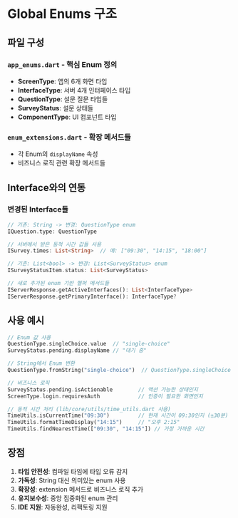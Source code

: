 # Global Enums 구조

## 파일 구성

### `app_enums.dart` - 핵심 Enum 정의
- **ScreenType**: 앱의 6개 화면 타입
- **InterfaceType**: 서버 4개 인터페이스 타입  
- **QuestionType**: 설문 질문 타입들
- **SurveyStatus**: 설문 상태들
- **ComponentType**: UI 컴포넌트 타입

### `enum_extensions.dart` - 확장 메서드들
- 각 Enum의 `displayName` 속성
- 비즈니스 로직 관련 확장 메서드들

## Interface와의 연동

### 변경된 Interface들
```dart
// 기존: String -> 변경: QuestionType enum
IQuestion.type: QuestionType

// 서버에서 받은 동적 시간 값들 사용
ISurvey.times: List<String>  // 예: ["09:30", "14:15", "18:00"]

// 기존: List<bool> -> 변경: List<SurveyStatus> enum
ISurveyStatusItem.status: List<SurveyStatus>

// 새로 추가된 enum 기반 헬퍼 메서드들
IServerResponse.getActiveInterfaces(): List<InterfaceType>
IServerResponse.getPrimaryInterface(): InterfaceType?
```

## 사용 예시

```dart
// Enum 값 사용
QuestionType.singleChoice.value  // "single-choice"
SurveyStatus.pending.displayName // "대기 중"

// String에서 Enum 변환
QuestionType.fromString("single-choice")  // QuestionType.singleChoice

// 비즈니스 로직
SurveyStatus.pending.isActionable        // 액션 가능한 상태인지
ScreenType.login.requiresAuth            // 인증이 필요한 화면인지

// 동적 시간 처리 (lib/core/utils/time_utils.dart 사용)
TimeUtils.isCurrentTime("09:30")         // 현재 시간이 09:30인지 (±30분)
TimeUtils.formatTimeDisplay("14:15")     // "오후 2:15"
TimeUtils.findNearestTime(["09:30", "14:15"]) // 가장 가까운 시간
```

## 장점

1. **타입 안전성**: 컴파일 타임에 타입 오류 감지
2. **가독성**: String 대신 의미있는 enum 사용
3. **확장성**: extension 메서드로 비즈니스 로직 추가
4. **유지보수성**: 중앙 집중화된 enum 관리
5. **IDE 지원**: 자동완성, 리팩토링 지원 
